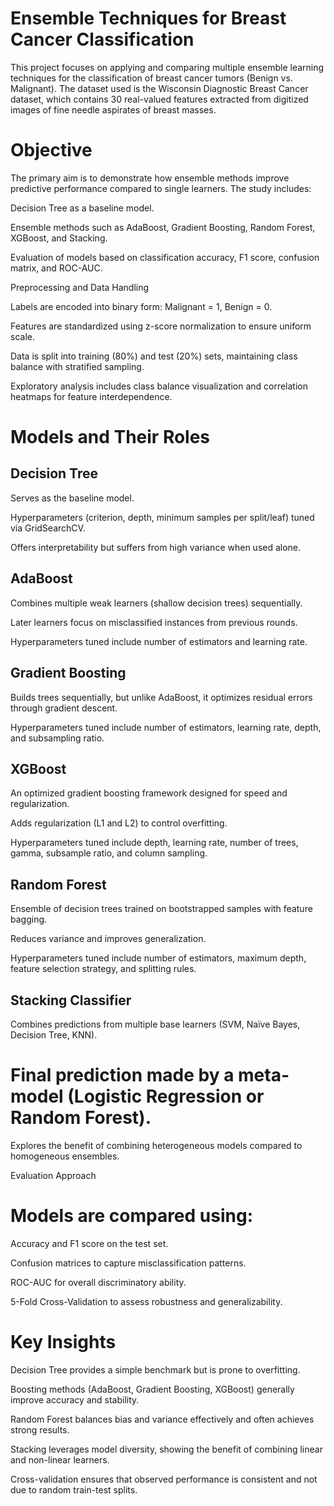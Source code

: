 # Ensemble Techniques for Breast Cancer Classification

This project focuses on applying and comparing multiple ensemble learning techniques for the classification of breast cancer tumors (Benign vs. Malignant). The dataset used is the Wisconsin Diagnostic Breast Cancer dataset, which contains 30 real-valued features extracted from digitized images of fine needle aspirates of breast masses.

# Objective

The primary aim is to demonstrate how ensemble methods improve predictive performance compared to single learners. The study includes:

Decision Tree as a baseline model.

Ensemble methods such as AdaBoost, Gradient Boosting, Random Forest, XGBoost, and Stacking.

Evaluation of models based on classification accuracy, F1 score, confusion matrix, and ROC-AUC.

Preprocessing and Data Handling

Labels are encoded into binary form: Malignant = 1, Benign = 0.

Features are standardized using z-score normalization to ensure uniform scale.

Data is split into training (80%) and test (20%) sets, maintaining class balance with stratified sampling.

Exploratory analysis includes class balance visualization and correlation heatmaps for feature interdependence.

# Models and Their Roles
## Decision Tree

Serves as the baseline model.

Hyperparameters (criterion, depth, minimum samples per split/leaf) tuned via GridSearchCV.

Offers interpretability but suffers from high variance when used alone.

## AdaBoost

Combines multiple weak learners (shallow decision trees) sequentially.

Later learners focus on misclassified instances from previous rounds.

Hyperparameters tuned include number of estimators and learning rate.

## Gradient Boosting

Builds trees sequentially, but unlike AdaBoost, it optimizes residual errors through gradient descent.

Hyperparameters tuned include number of estimators, learning rate, depth, and subsampling ratio.

## XGBoost

An optimized gradient boosting framework designed for speed and regularization.

Adds regularization (L1 and L2) to control overfitting.

Hyperparameters tuned include depth, learning rate, number of trees, gamma, subsample ratio, and column sampling.

## Random Forest

Ensemble of decision trees trained on bootstrapped samples with feature bagging.

Reduces variance and improves generalization.

Hyperparameters tuned include number of estimators, maximum depth, feature selection strategy, and splitting rules.

## Stacking Classifier

Combines predictions from multiple base learners (SVM, Naïve Bayes, Decision Tree, KNN).

# Final prediction made by a meta-model (Logistic Regression or Random Forest).

Explores the benefit of combining heterogeneous models compared to homogeneous ensembles.

Evaluation Approach

# Models are compared using:

Accuracy and F1 score on the test set.

Confusion matrices to capture misclassification patterns.

ROC-AUC for overall discriminatory ability.

5-Fold Cross-Validation to assess robustness and generalizability.

# Key Insights

Decision Tree provides a simple benchmark but is prone to overfitting.

Boosting methods (AdaBoost, Gradient Boosting, XGBoost) generally improve accuracy and stability.

Random Forest balances bias and variance effectively and often achieves strong results.

Stacking leverages model diversity, showing the benefit of combining linear and non-linear learners.

Cross-validation ensures that observed performance is consistent and not due to random train-test splits.
